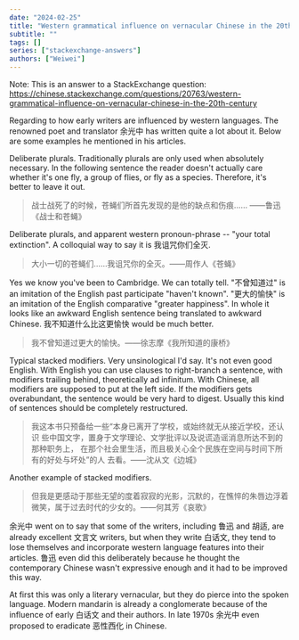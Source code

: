 ```yaml
---
date: "2024-02-25"
title: "Western grammatical influence on vernacular Chinese in the 20th century"
subtitle: ""
tags: []
series: ["stackexchange-answers"]
authors: ["Weiwei"]
---
```


Note: This is an answer to a StackExchange question: https://chinese.stackexchange.com/questions/20763/western-grammatical-influence-on-vernacular-chinese-in-the-20th-century

Regarding to how early writers are influenced by western languages. The renowned poet and translator 余光中 has written quite a lot about it. Below are some examples he mentioned in his articles.

Deliberate plurals. Traditionally plurals are only used when absolutely necessary. In the following sentence the reader doesn't actually care whether it's one fly, a group of flies, or fly as a species. Therefore, it's better to leave it out.

> 战士战死了的时候，苍蝇们所首先发现的是他的缺点和伤痕…… ——鲁迅《战士和苍蝇》

Deliberate plurals, and apparent western pronoun-phrase -- "your total extinction". A colloquial way to say it is 我诅咒你们全灭.

> 大小一切的苍蝇们……我诅咒你的全灭。——周作人《苍蝇》

Yes we know you've been to Cambridge. We can totally tell. "不曾知道过" is an imitation of the English past participate "haven't known". "更大的愉快" is an imitation of the English comparative "greater happiness". In whole it looks like an awkward English sentence being translated to awkward Chinese. 我不知道什么比这更愉快 would be much better.

> 我不曾知道过更大的愉快。——徐志摩《我所知道的康桥》

Typical stacked modifiers. Very unsinological I'd say. It's not even good English. With English you can use clauses to right-branch a sentence, with modifiers trailing behind, theoretically ad infinitum. With Chinese, all modifiers are supposed to put at the left side. If the modifiers gets overabundant, the sentence would be very hard to digest. Usually this kind of sentences should be completely restructured.

> 我这本书只预备给一些“本身已离开了学校，或始终就无从接近学校，还认识 些中国文字，置身于文学理论、文学批评以及说谎造谣消息所达不到的那种职务上， 在那个社会里生活，而且极关心全个民族在空间与时间下所有的好处与坏处”的人 去看。——沈从文《边城》

Another example of stacked modifiers.

> 但我是更感动于那些无望的度着寂寂的光影，沉默的，在憔悴的朱唇边浮着微笑，属于过去时代的少女的。——何其芳《哀歌》

余光中 went on to say that some of the writers, including 鲁迅 and 胡适, are already excellent 文言文 writers, but when they write 白话文, they tend to lose themselves and incorporate western language features into their articles. 鲁迅 even did this deliberately because he thought the contemporary Chinese wasn't expressive enough and it had to be improved this way.

At first this was only a literary vernacular, but they do pierce into the spoken language. Modern mandarin is already a conglomerate because of the influence of early 白话文 and their authors. In late 1970s 余光中 even proposed to eradicate 恶性西化 in Chinese.

